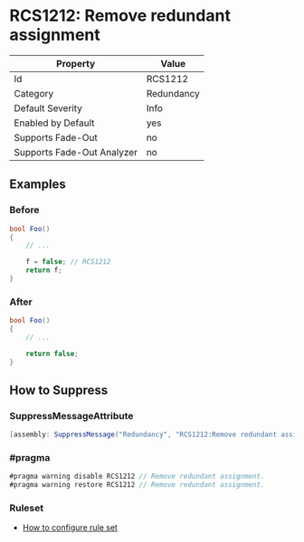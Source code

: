 # RCS1212: Remove redundant assignment

Property | Value
--- | ---
Id|RCS1212
Category|Redundancy
Default Severity|Info
Enabled by Default|yes
Supports Fade\-Out|no
Supports Fade\-Out Analyzer|no

## Examples

### Before

```csharp
bool Foo()
{
    // ...

    f = false; // RCS1212
    return f;
}
```

### After

```csharp
bool Foo()
{
    // ...

    return false;
}
```

## How to Suppress

### SuppressMessageAttribute

```csharp
[assembly: SuppressMessage("Redundancy", "RCS1212:Remove redundant assignment.", Justification = "<Pending>")]
```

### \#pragma

```csharp
#pragma warning disable RCS1212 // Remove redundant assignment.
#pragma warning restore RCS1212 // Remove redundant assignment.
```

### Ruleset

* [How to configure rule set](../HowToConfigureAnalyzers.md)
